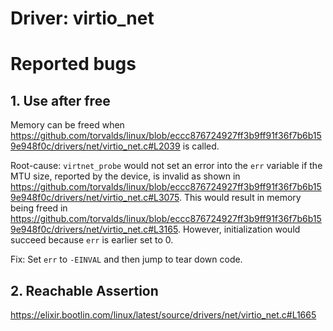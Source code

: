 # Driver: virtio_net

# Reported bugs

## 1. Use after free

Memory can be freed when https://github.com/torvalds/linux/blob/eccc876724927ff3b9ff91f36f7b6b159e948f0c/drivers/net/virtio_net.c#L2039 is called.

Root-cause:
`virtnet_probe` would not set an error into the `err` variable if the MTU size, reported by the device, is invalid as shown in https://github.com/torvalds/linux/blob/eccc876724927ff3b9ff91f36f7b6b159e948f0c/drivers/net/virtio_net.c#L3075. This would result in memory being freed in https://github.com/torvalds/linux/blob/eccc876724927ff3b9ff91f36f7b6b159e948f0c/drivers/net/virtio_net.c#L3165.
However, initialization would succeed because `err` is earlier set to 0.

Fix:
Set `err` to `-EINVAL` and then jump to tear down code.

## 2. Reachable Assertion
https://elixir.bootlin.com/linux/latest/source/drivers/net/virtio_net.c#L1665

